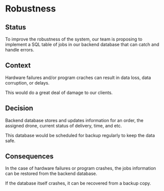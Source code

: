 # Robustness

## Status

To improve the robustness of the system, our team is proposing to implement a SQL table of jobs in our backend database that can catch and handle errors.

## Context

Hardware failures and/or program craches can result in data loss, data corruption, or delays.

This would do a great deal of damage to our clients.

## Decision

Backend database stores and updates information for an order, the assigned drone, current status of delivery, time, and etc.

This database would be scheduled for backup regularly to keep the data safe.   

## Consequences

In the case of hardware failures or program crashes, the jobs information can be restored from the backend database. 

If the database itself crashes, it can be recovered from a backup copy.
